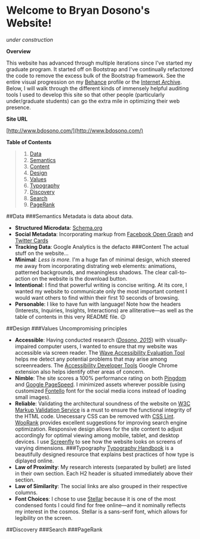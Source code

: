 # Welcome to Bryan Dosono's Website!
*under construction*

**Overview**

This website has advanced through multiple iterations since I've started my graduate program. It started off on Bootstrap and I've continually refactored the code to remove the excess bulk of the Bootstrap framework. See the entire visual progression on my [Behance](https://www.behance.net/gallery/38857453/Personal-Website) profile or the [Internet Archive](https://web.archive.org/web/*/http://www.bdosono.com/). Below, I will walk through the different kinds of immensely helpful auditing tools I used to develop this site so that other people (particularly under/graduate students) can go the extra mile in optimizing their web presence.

**Site URL**

[http://www.bdosono.com/](http://www.bdosono.com/)

**Table of Contents**


> 1. [Data](#data)
>  1. [Semantics](#semantics)
>  2. [Content](#content)
> 2. [Design](#design)
>  1. [Values](#values)
>  2. [Typography](#typography)
> 3. [Discovery](#discovery)
>  1. [Search](#search)
>  2. [PageRank](#pagerank)

##Data
###Semantics
Metadata is data about data. 
+ **Structured Microdata**: [Schema.org](http://schema.org/)
+ **Social Metadata**: Incorporating markup from [Facebook Open Graph](https://developers.facebook.com/docs/sharing/webmasters) and [Twitter Cards](https://dev.twitter.com/cards/overview)
+ **Tracking Data**: Google Analytics is the defacto 
###Content
The actual stuff on the website... 
+ **Minimal**: _Less is more._ I'm a huge fan of minimal design, which steered me away from incorporating distrating web elements: animations, patterned backgrounds, and meaningless shadows. The clear call-to-action on the website is the download button. 
+ **Intentional**: I find that powerful writing is concise writing. At its core, I wanted my website to communicate only the most important content I would want others to find within their first 10 seconds of browsing.
+ **Personable**: I like to have fun with language! Note how the headers (Interests, Inquiries, Insights, Interactions) are alliterative—as well as the table of contents in this very README file. :wink:

##Design 
###Values
Uncompromising principles
+ **Accessible**: Having conducted research ([*Dosono, 2015*](https://www.usenix.org/system/files/conference/soups2015/soups15-paper-dosono.pdf)) with visually-impaired computer users, I wanted to ensure that my website was accessible via screen reader. The [Wave Accessibility Evaluation Tool](http://wave.webaim.org/report#/http://www.bdosono.com/) helps me detect any potential problems that may arise among screenreaders. The [Accessibility Developer Tools](https://chrome.google.com/webstore/detail/accessibility-developer-t/fpkknkljclfencbdbgkenhalefipecmb) Google Chrome extension also helps identify other areas of concern. 
+ **Nimble**: The site scores a 100% performance rating on both [Pingdom](https://tools.pingdom.com/#!/bGotxy/http://www.bdosono.com/) and [Google PageSpeed](https://developers.google.com/speed/pagespeed/insights/?url=http%3A%2F%2Fwww.bdosono.com%2F). I minimized assets wherever possible (using customized [Fontello](http://fontello.com/) font for the social media icons instead of loading small images).
+ **Reliable**: Validating the architectural soundness of the website on [W3C Markup Validation Service](https://validator.w3.org/) is a must to ensure the functional integrity of the HTML code. Unecessary CSS can be removed with [CSS Lint](http://csslint.net/). [WooRank](https://www.woorank.com/) provides excellent suggestions for improving search engine optimization. Responsive design allows for the site content to adjust accordingly for optimal viewing among mobile, tablet, and desktop devices. I use [Screenfly](http://quirktools.com/screenfly/#u=http%3A//www.bdosono.com/&w=1024&h=600&s=1) to see how the website looks on screens of varying dimensions.
###Typography
[Typography Handbook](http://typographyhandbook.com/) is a beautifully designed resource that explains best practices of how type is diplayed online. 
+ **Law of Proximity**: My research interests (separated by bullet) are listed in their own section. Each H2 header is situated immediately above their section.
+ **Law of Similarity**: The social links are also grouped in their respective columns.
+ **Font Choices**: I chose to use [Stellar](http://pangrampangram.com/stellar.html) because it is one of the most condensed fonts I could find for free online—and it nominally reflects my interest in the cosmos. Stellar is a sans-serif font, which allows for legibility on the screen.

##Discovery
###Search
###PageRank

